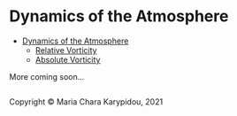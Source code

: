 # Dynamics of the Atmosphere

- [Dynamics of the Atmosphere](Kinematics/README.md)
    - [Relative Vorticity](Kinematics/RelativeVorticity.md)
    - [Absolute Vorticity](Kinematics/AbsoluteVorticity.md)

More coming soon...

<footer>
<p style="float:left; width: 100%;">
Copyright © Maria Chara Karypidou, 2021
</p>
</footer>

